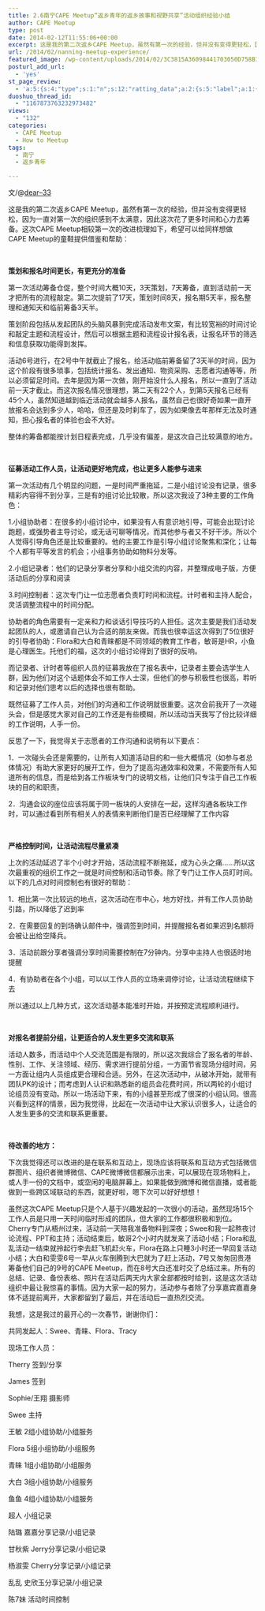 ```yaml
---
title: 2.6南宁CAPE Meetup“返乡青年的返乡故事和视野共享”活动组织经验小结
author: CAPE Meetup
type: post
date: 2014-02-12T11:55:06+00:00
excerpt: 这是我的第二次返乡CAPE Meetup，虽然有第一次的经验，但并没有变得更轻松，因为一直对第一次的组织感到不太满意，因此这次花了更多时间和心力去筹备。这次CAPE Meetup相较第一次的改进梳理如下，希望可以给同样想做CAPE Meetup的童鞋提供借鉴和帮助
url: /2014/02/nanning-meetup-experience/
featured_image: /wp-content/uploads/2014/02/3C3815A36098441703050D758B19AA72.jpg
posturl_add_url:
  - 'yes'
st_page_review:
  - 'a:5:{s:4:"type";s:1:"n";s:12:"ratting_data";a:2:{s:5:"label";a:1:{i:0;s:0:"";}s:5:"score";a:1:{i:0;s:1:"0";}}s:7:"postion";s:2:"tl";s:5:"title";s:0:"";s:11:"score_label";s:0:"";}'
duoshuo_thread_id:
  - "1167873763232973482"
views:
  - "132"
categories:
  - CAPE Meetup
  - How to Meetup
tags:
  - 南宁
  - 返乡青年

---
```

文/@[dear&#8211;33][1]

这是我的第二次返乡CAPE Meetup，虽然有第一次的经验，但并没有变得更轻松，因为一直对第一次的组织感到不太满意，因此这次花了更多时间和心力去筹备。这次CAPE Meetup相较第一次的改进梳理如下，希望可以给同样想做CAPE Meetup的童鞋提供借鉴和帮助：

&nbsp;

**策划和报名时间更长，有更充分的准备**

第一次活动筹备仓促，整个时间大概10天，3天策划，7天筹备，直到活动前一天才把所有的流程敲定。第二次提前了17天，策划时间8天，报名期5天半，报名整理和通知天和临前筹备3天半。

策划阶段包括从发起团队的头脑风暴到完成活动发布文案，有比较宽裕的时间讨论和敲定主题和流程设计，然后可以根据主题和流程设计报名表，让报名环节的筛选和信息获取功能得到发挥。

活动6号进行，在2号中午就截止了报名，给活动临前筹备留了3天半的时间，因为这个阶段有很多琐事，包括统计报名、发出通知、物资采购、志愿者沟通等等，所以必须留足时间。去年是因为第一次做，刚开始没什么人报名，所以一直到了活动前一天才截止。而这次报名情况很理想，第二天有22个人，到第5天报名已经有45个人，虽然知道越到临近活动就会越多人报名，虽然自己也很好奇如果一直开放报名会达到多少人，哈哈，但还是及时刹车了，因为如果像去年那样无法及时通知，担心报名者的体验也会不大好。

整体的筹备都能按计划日程表完成，几乎没有偏差，是这次自己比较满意的地方。

&nbsp;

**征募活动工作人员，让活动更好地完成，也让更多人能参与进来**

第一次活动有几个明显的问题，一是时间严重拖延，二是小组讨论没有记录，很多精彩内容得不到分享，三是有的组讨论比较散，所以这次我设了3种主要的工作角色：

1.小组协助者：在很多的小组讨论中，如果没有人有意识地引导，可能会出现讨论跑题，或强势者主导讨论，或无话可聊等情况，而其他参与者又不好干涉。所以个人觉得引导角色还是比较重要的。他的主要工作是引导小组讨论聚焦和深化；让每个人都有平等发言的机会；小组事务协助如物料分发等。

2.小组记录者：他们的记录分享者分享和小组交流的内容，并整理成电子版，方便活动后的分享和阅读

3.时间控制者：这次专门让一位志愿者负责盯时间和流程。计时者和主持人配合，灵活调整流程中的时间分配。

协助者的角色需要有一定亲和力和谈话引导技巧的人担任。这次主要是我们活动发起团队的人，或邀请自己认为合适的朋友来做。而我也很幸运这次得到了5位很好的引导者协助：Flora和大白和青睐都是不同领域的教育工作者，敏哥是HR，小鱼是心理医生。托他们的福，这次的小组讨论得到了很好的反响。

而记录者、计时者等组织人员的征募我放在了报名表中，记录者主要会选学生人群，因为他们对这个话题体会不如工作人士深，但他们的参与积极性也很高，聆听和记录对他们思考以后的选择也很有帮助。

既然征募了工作人员，对他们的沟通和工作说明就很重要。这次会前我开了一次碰头会，但是感觉大家对自己的工作还是有些模糊，所以活动当天我写了份比较详细的工作说明，人手一份。

反思了一下，我觉得关于志愿者的工作沟通和说明有以下要点：

1．一次碰头会还是需要的，让所有人知道活动目的和一些大概情况（如参与者总体情况）有助大家更好的展开工作，但为了提高沟通效率和效果，不需要所有人知道所有的信息，而是给到各工作板块专门的说明文档，让他们只专注于自己工作板块的目的和职责。

2．沟通会议的座位应该将属于同一板块的人安排在一起，这样沟通各板块工作时，可以通过看到所有相关人的表情来判断他们是否已经理解了工作内容

&nbsp;

**严格控制时间，让活动流程尽量紧凑**

上次的活动延迟了半个小时才开始，活动流程不断拖延，成为心头之痛……所以这次最重视的组织工作之一就是时间控制和活动节奏。除了专门让工作人员盯时间。以下的几点对时间控制也有很好的帮助：

1．相比第一次比较远的地点，这次活动在市中心，地方好找，并有工作人员协助引路，所以降低了迟到率

2．在需要回复的到场确认邮件中，强调签到时间，并提醒报名者如果迟到名额将会被让出给空降兵。

3．活动前跟分享者强调分享时间需要控制在7分钟内。分享中主持人也很适时地提醒

4．有协助者在各个小组，可以以工作人员的立场来调停讨论，让活动流程继续下去

所以通过以上几种方式，这次活动基本能准时开始，并按预定流程顺利进行。

&nbsp;

**对报名者提前分组，让更适合的人发生更多交流和联系**

活动人数多，而活动中个人交流范围是有限的，所以这次我综合了报名者的年龄、性别、工作、关注领域、经历、需求进行提前分组，一方面节省现场分组时间，另一方面让组内人员组成更合理和合适。另外，在这次活动中，从破冰开始，就带有团队PK的设计；而考虑到人认识和熟悉新的组员会花费时间，所以两轮的小组讨论组员没有变动。所以一场活动下来，有的小组甚至形成了很深的小组认同。很高兴看到这样的情景，因为我觉得，比起在一次活动中让大家认识很多人，让适合的人发生更多的交流和联系更重要。

&nbsp;

**待改善的地方：**

下次我觉得还可以改进的是在联系和互动上，现场应该将联系和互动方式包括微信群图片、组织者微博微信、CAPE微博微信都展示出来，可以展现在现场物料上，或人手一份的文档中，或空闲的电脑屏幕上。如果能做到微博和微信直播，或者能做到一些跨区域联动的东西，就更好啦，嗯下次可以好好想想！

虽然这次CAPE Meetup只是个人基于兴趣发起的一次很小的活动，虽然现场15个工作人员是只用一天时间临时形成的团队，但大家的工作都很积极和到位。Cherry专门从梧州过来，活动前一天陪我准备物料到深夜；Swee和我一起熬夜讨论流程、PPT和主持；活动结束后，敏哥2个小时内就发来了活动小结；Flora和乱乱活动一结束就拎起行李去赶飞机赶火车，Flora在路上只睡3小时还一早回复活动小结；大白和雯雯6号一早从火车倒腾到大巴就为了赶上活动，7号又匆匆回贵港筹备他们自己的9号的CAPE Meetup，而在8号大白还准时交了总结过来。所有的总结、记录、备份表格、照片在活动后两天内大家全部都按时给到，这是这次活动组织中最让我惊喜的事情。因为大家一起的努力，活动参与者除了分享嘉宾嘉嘉身体不适提前离开，大家都留到了最后，并在活动后一直热烈交流。

我想，这是我过的最开心的一次春节，谢谢你们：

共同发起人：Swee、青睐、Flora、Tracy

现场工作人员：

Therry 签到/分享

James 签到

Sophie/王翔 摄影师

Swee 主持

王敏 2组小组协助/小组服务

Flora 5组小组协助/小组服务

青睐 1组小组协助/小组服务

大白 3组小组协助/小组服务

鱼鱼 4组小组协助/小组服务

超人 小组记录

陆璐 嘉嘉分享记录/小组记录

甘秋紫 Jerry分享记录/小组记录

杨淑雯 Cherry分享记录/小组记录

乱乱 史欣玉分享记录/小组记录

陈7妹 活动时间控制

 [1]: http://weibo.com/dearest33